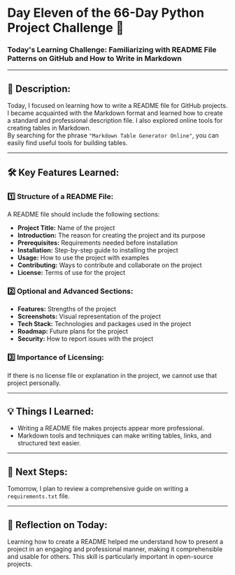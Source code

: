 # Day Eleven of the 66-Day Python Project Challenge 📅  
### Today's Learning Challenge: Familiarizing with README File Patterns on GitHub and How to Write in Markdown  

---

## 🎯 Description:  
Today, I focused on learning how to write a README file for GitHub projects. I became acquainted with the Markdown format and learned how to create a standard and professional description file. I also explored online tools for creating tables in Markdown.  
By searching for the phrase `"Markdown Table Generator Online"`, you can easily find useful tools for building tables.  

---

## 🛠️ Key Features Learned:  

### 1️⃣ Structure of a README File:  
A README file should include the following sections:  
- **Project Title:** Name of the project  
- **Introduction:** The reason for creating the project and its purpose  
- **Prerequisites:** Requirements needed before installation  
- **Installation:** Step-by-step guide to installing the project  
- **Usage:** How to use the project with examples  
- **Contributing:** Ways to contribute and collaborate on the project  
- **License:** Terms of use for the project  

### 2️⃣ Optional and Advanced Sections:  
- **Features:** Strengths of the project  
- **Screenshots:** Visual representation of the project  
- **Tech Stack:** Technologies and packages used in the project  
- **Roadmap:** Future plans for the project  
- **Security:** How to report issues with the project  

### 3️⃣ Importance of Licensing:  
If there is no license file or explanation in the project, we cannot use that project personally.  

---

## 💡 Things I Learned:  
- Writing a README file makes projects appear more professional.  
- Markdown tools and techniques can make writing tables, links, and structured text easier.  

---

## 🚀 Next Steps:  
Tomorrow, I plan to review a comprehensive guide on writing a `requirements.txt` file.  

---

## 📝 Reflection on Today:  
Learning how to create a README helped me understand how to present a project in an engaging and professional manner, making it comprehensible and usable for others. This skill is particularly important in open-source projects.
